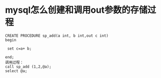 # mysql怎么创建和调用out参数的存储过程

```
CREATE PROCEDURE sp_add(a int, b int,out c int)
begin

 set c=a+ b;

end;
调用过程：
call sp_add (1,2,@a);
select @a;
```